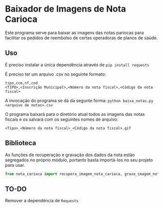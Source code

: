 # Baixador de Imagens de Nota Carioca

Este programa serve para baixar as imagens das notas pariocas para facilitar os pedidos de reembolso de certas operadoras de planos de saúde.

## Uso

É preciso instalar a única dependência através de `pip install requests`

É preciso ter um arquivo .csv no seguinte formato:

```
tipo,ccm,nf,cod
<TIPO>,<Inscrição Municipal>,<Número da nota fiscal>,<Código da nota fiscal>
```

A invocação do programa se dá da segunte forma:
`python baixa_notas.py <arquivo de notas>.csv`

O programa baixará para o diretório atual todos as imagens das notas fiscais e os salvará com os seguintes nomes de arquivo:

`<Tipo>_<Número da nota fiscal>_<Código da nota fiscal>.gif`

## Biblioteca

As funções de recuperação e gravação dos dados da nota estão segregados no próprio módulo, portanto basta importá-los no seu projeto para usar.

```python
from nota_carioca import recupera_imagem_nota_carioca, grava_imagem_nota
```

## TO-DO

Remover a dependência de `Requests`